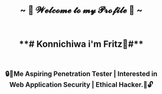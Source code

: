 <body>
  <center>
<h1 align="center"> ~ 🐉 𝓦𝓮𝓵𝓬𝓸𝓶𝓮 𝓽𝓸 𝓶𝔂 𝓟𝓻𝓸𝓯𝓲𝓵𝓮 🦖 ~ </h1>
<br>  


<h1 color="red">**# Konnichiwa i'm Fritz👋#**</h1>
<br>
<h2>🔒👾Me Aspiring Penetration Tester | Interested in Web Application Security | Ethical Hacker.🤖🔓</h2>
</body>
